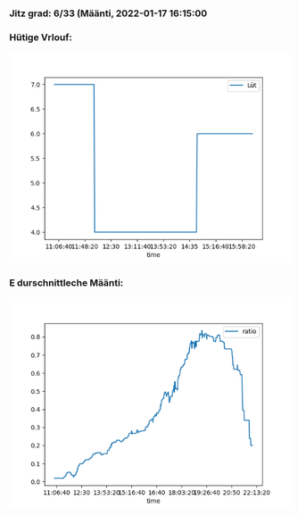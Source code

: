### Jitz grad: 6/33 (Määnti, 2022-01-17 16:15:00

### Hütige Vrlouf:
![Graph](Today.png)

### E durschnittleche Määnti:
![Graph](Määnti.png)